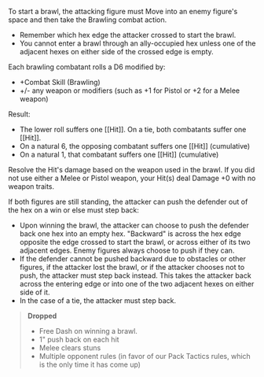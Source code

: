 To start a brawl, the attacking figure must Move into an enemy figure's space and then take the Brawling combat action.

- Remember which hex edge the attacker crossed to start the brawl. 
- You cannot enter a brawl through an ally-occupied hex unless one of the adjacent hexes on either side of the crossed edge is empty.

Each brawling combatant rolls a D6 modified by:

- +Combat Skill (Brawling)
- +/- any weapon or modifiers (such as +1 for Pistol or +2 for a Melee weapon)

Result:

- The lower roll suffers one [[Hit]]. On a tie, both combatants suffer one [[Hit]].
- On a natural 6, the opposing combatant suffers one [[Hit]] (cumulative)
- On a natural 1, that combatant suffers one [[Hit]] (cumulative)

Resolve the Hit's damage based on the weapon used in the brawl. If you did not use either a Melee or Pistol weapon, your Hit(s) deal Damage +0 with no weapon traits.

If both figures are still standing, the attacker can push the defender out of the hex on a win or else must step back:

- Upon winning the brawl, the attacker can choose to push the defender back one hex into an empty hex. "Backward" is across the hex edge opposite the edge crossed to start the brawl, or across either of its two adjacent edges. Enemy figures always choose to push if they can.
- If the defender cannot be pushed backward due to obstacles or other figures, if the attacker lost the brawl, or if the attacker chooses not to push, the attacker must step back instead. This takes the attacker back across the entering edge or into one of the two adjacent hexes on either side of it. 
- In the case of a tie, the attacker must step back.


> **Dropped**  
> - Free Dash on winning a brawl. 
> - 1" push back on each hit
> - Melee clears stuns
> - Multiple opponent rules (in favor of our Pack Tactics rules, which is the only time it has come up)
